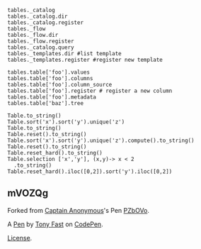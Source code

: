 ```
tables._catalog
tables._catalog.dir
tables._catalog.register
tables._flow
tables._flow.dir
tables._flow.register
tables._catalog.query
tables._templates.dir #list template
tables._templates.register #register new template

tables.table['foo'].values
tables.table['foo'].columns
tables.table['foo'].column_source
tables.table['foo'].register # register a new column
tables.table['foo'].metadata
tables.table['baz'].tree
```
```
Table.to_string()
Table.sort('x').sort('y').unique('z')
Table.to_string()
Table.reset().to_string()
Table.sort('x').sort('y').unique('z').compute().to_string()
Table.reset().to_string()
Table.reset_hard().to_string()
Table.selection ['x','y'], (x,y)-> x < 2
  .to_string()
Table.reset_hard().iloc([0,2]).sort('y').iloc([0,2])
```

mVOZQg
------


Forked from [Captain Anonymous](http://codepen.io/anon/)'s Pen [PZbOVo](http://codepen.io/anon/pen/PZbOVo/).

A [Pen](http://codepen.io/tonyfast/pen/mVOZQg) by [Tony Fast](http://codepen.io/tonyfast) on [CodePen](http://codepen.io/).

[License](http://codepen.io/tonyfast/pen/mVOZQg/license).